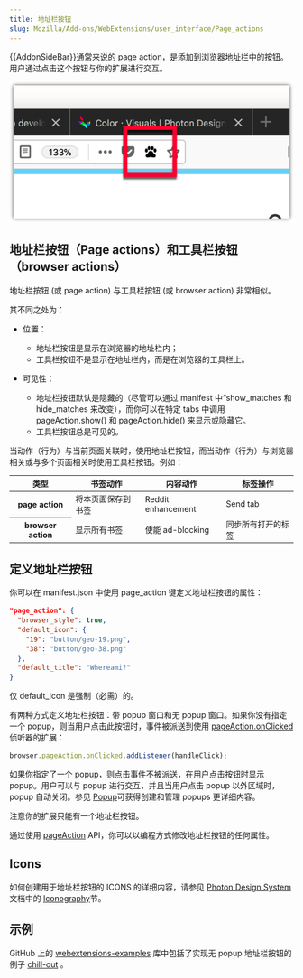 ```yaml
---
title: 地址栏按钮
slug: Mozilla/Add-ons/WebExtensions/user_interface/Page_actions
---
```


{{AddonSideBar}}通常来说的 page action，是添加到浏览器地址栏中的按钮。用户通过点击这个按钮与你的扩展进行交互。

![](address_bar_button.png)

## 地址栏按钮（Page actions）和工具栏按钮（browser actions）

地址栏按钮 (或 page action) 与工具栏按钮 (或 browser action) 非常相似。

其不同之处为：

- 位置：

  - 地址栏按钮是显示在浏览器的地址栏内；
  - 工具栏按钮不是显示在地址栏内，而是在浏览器的工具栏上。

- 可见性：

  - 地址栏按钮默认是隐藏的（尽管可以通过 manifest 中“show_matches 和 hide_matches 来改变），而你可以在特定 tabs 中调用 pageAction.show() 和 pageAction.hide() 来显示或隐藏它。
  - 工具栏按钮总是可见的。

当动作（行为）与当前页面关联时，使用地址栏按钮，而当动作（行为）与浏览器相关或与多个页面相关时使用工具栏按钮。例如：

<table class="fullwidth-table standard-table">
  <thead>
    <tr>
      <th scope="row">类型</th>
      <th scope="col">书签动作</th>
      <th scope="col">内容动作</th>
      <th scope="col">标签操作</th>
    </tr>
  </thead>
  <tbody>
    <tr>
      <th scope="row">page action</th>
      <td>将本页面保存到书签</td>
      <td>Reddit enhancement</td>
      <td>Send tab</td>
    </tr>
    <tr>
      <th scope="row">browser action</th>
      <td>显示所有书签</td>
      <td>使能 ad-blocking</td>
      <td>同步所有打开的标签</td>
    </tr>
  </tbody>
</table>

## 定义地址栏按钮

你可以在 manifest.json 中使用 page_action 键定义地址栏按钮的属性：

```json
"page_action": {
  "browser_style": true,
  "default_icon": {
    "19": "button/geo-19.png",
    "38": "button/geo-38.png"
  },
  "default_title": "Whereami?"
}
```

仅 default_icon 是强制（必需）的。

有两种方式定义地址栏按钮：带 popup 窗口和无 popup 窗口。如果你没有指定一个 popup，则当用户点击此按钮时，事件被派送到使用 [pageAction.onClicked](/zh-CN/docs/Mozilla/Add-ons/WebExtensions/API/pageAction/onClicked)侦听器的扩展：

```js
browser.pageAction.onClicked.addListener(handleClick);
```

如果你指定了一个 popup，则点击事件不被派送，在用户点击按钮时显示 popup。用户可以与 popup 进行交互，并且当用户点击 popup 以外区域时，popup 自动关闭。参见 [Popup](/zh-CN/Add-ons/WebExtensions/Popups)可获得创建和管理 popups 更详细内容。

注意你的扩展只能有一个地址栏按钮。

通过使用 [pageAction](/zh-CN/docs/Mozilla/Add-ons/WebExtensions/API/pageAction) API，你可以以编程方式修改地址栏按钮的任何属性。

## Icons

如何创建用于地址栏按钮的 ICONS 的详细内容，请参见 [Photon Design System](https://design.firefox.com/photon/index.html)文档中的 [Iconography](https://design.firefox.com/photon/visuals/iconography.html)节。

## 示例

GitHub 上的 [webextensions-examples](https://github.com/mdn/webextensions-examples) 库中包括了实现无 popup 地址栏按钮的例子 [chill-out](https://github.com/mdn/webextensions-examples/tree/main/chill-out) 。
